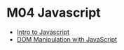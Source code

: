 # M04 Javascript
-  [Intro to Javascript](https://github.com/albertMontero/m04/blob/main/javascript/introJavaScript.md)
-  [DOM Manipulation with JavaScript](https://github.com/albertMontero/m04/blob/main/javascript/domJavaScript.md)

